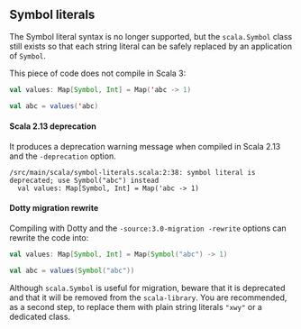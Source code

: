 ## Symbol literals

The Symbol literal syntax is no longer supported, but the `scala.Symbol` class still exists so that each string literal can be safely replaced by an application of `Symbol`.

This piece of code does not compile in Scala 3:

```scala
val values: Map[Symbol, Int] = Map('abc -> 1)

val abc = values('abc)
```

#### Scala 2.13 deprecation

It produces a deprecation warning message when compiled in Scala 2.13 and the `-deprecation` option.

```
/src/main/scala/symbol-literals.scala:2:38: symbol literal is deprecated; use Symbol("abc") instead
  val values: Map[Symbol, Int] = Map('abc -> 1)
```

#### Dotty migration rewrite

Compiling with Dotty and the `-source:3.0-migration -rewrite` options can rewrite the code into:

```scala
val values: Map[Symbol, Int] = Map(Symbol("abc") -> 1)

val abc = values(Symbol("abc"))
```

Although `scala.Symbol` is useful for migration, beware that it is deprecated and that it will be removed from the `scala-library`.
You are recommended, as a second step, to replace them with plain string literals `"xwy"` or a dedicated class.